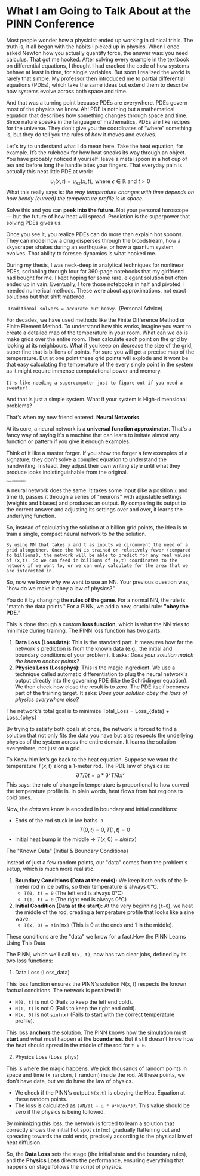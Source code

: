 # What I am Going to Talk About at the PINN Conference

Most people wonder how a physicist ended up working in clinical trials. The truth is, it all began with the habits I picked up in physics. When I once asked Newton how you actually quantify force, the answer was: you need calculus. That got me hooked. After solving every example in the textbook on differential equations, I thought I had cracked the code of how systems behave at least in time, for single variables. But soon I realized the world is rarely that simple. My professor then introduced me to partial differential equations (PDEs), which take the same ideas but extend them to describe how systems evolve across both space and time.

And that was a turning point because PDEs are everywhere. PDEs govern most of the physics we know. Ah! PDE is nothing but a mathematical equation that describes how something changes through space and time. Since nature speaks in the language of mathematics, PDEs are like recipes for the universe. They don’t give you the coordinates of “where” something is, but they do tell you the rules of *how* it moves and evolves.

Let's try to understand what I do mean here. Take the heat equation, for example. It’s the rulebook for how heat sneaks its way through an object. You have probably noticed it yourself: leave a metal spoon in a hot cup of tea and before long the handle bites your fingers. That everyday pain is actually this neat little PDE at work:
$$
u_t(x,t)=u_{xx}(x,t), \text{ where $\epsilon\in\mathbb{R}$ and $t>0$}
$$
What this really says is: *the way temperature changes with time depends on how bendy (curved) the temperature profile is in space.*

Solve this and you can **peek into the future**. Not your personal horoscope — but the future of how heat will spread. Prediction is the superpower that solving PDEs gives us.

Once you see it, you realize PDEs can do more than explain hot spoons. They can model how a drug disperses through the bloodstream, how a skyscraper shakes during an earthquake, or how a quantum system evolves. That ability to foresee dynamics is what hooked me.

During my thesis, I was neck-deep in analytical techniques for nonlinear PDEs, scribbling through four fat 360-page notebooks that my girlfriend had bought for me. I kept hoping for some rare, elegant solution but often ended up in vain. Eventually, I tore those notebooks in half and pivoted, I needed numerical methods. These were about approximations, not exact solutions  but that shift mattered.

​					``Traditional solvers = accurate but heavy.`` (Personal Advice)

For decades, we have used methods like the Finite Difference Method or Finite Element Method. To understand how this works, imagine you want to create a detailed map of the temperature in your room. What can we do is make grids over the entire room. Then calculate each point on the grid by looking at its neighbours. What if you keep on decrease the size of the grid, super fine that is billions of points. For sure you will get a precise map of the temperature. But at one point these grid points will explode and it wont be that easy calculating the temperature of the every single point in the system as it might require immense computational power and memory. 

​	``It's like needing a supercomputer just to figure out if you need a sweater! ``

And that is just a simple system. What if your system is High-dimensional problems? 

That’s when my new friend entered: **Neural Networks**.

At its core, a neural network is a **universal function approximator**. That's a fancy way of saying it's a machine that can learn to imitate almost any function or pattern if you give it enough examples.

Think of it like a master forger. If you show the forger a few examples of a signature, they don't solve a complex equation to understand the handwriting. Instead, they adjust their own writing style until what they produce looks indistinguishable from the original.

<img src="/Users/tamilarasan/Library/Application Support/typora-user-images/image-20250824002959912.png" alt="image-20250824002959912" style="zoom:25%;" />

A neural network does the same. It takes some input (like a position `x` and time `t`), passes it through a series of "neurons" with adjustable settings (weights and biases) and produces an output. By comparing its output to the correct answer and adjusting its settings over and over, it learns the underlying function.

So, instead of calculating the solution at a billion grid points, the idea is to train a single, compact neural network to *be* the solution.

``By using NN that takes x and t as inputs we circumvent the need of a grid altogether. Once the NN is trained on relatively fewer (compared to billions), the network will be able to predict for any real values of (x,t). So we can feed in billions of (x,t) coordinates to the network if we want to, or we can only calculate for the area that we are interested in.``

So, now we know *why* we want to use an NN. Your previous question was, "how do we make it obey a law of physics?"

You do it by changing the **rules of the game**. For a normal NN, the rule is "match the data points." For a PINN, we add a new, crucial rule: **"obey the PDE."**

This is done through a custom **loss function**, which is what the NN tries to minimize during training. The PINN loss function has two parts:

1. **Data Loss (Lossdata):** This is the standard part. It measures how far the network's prediction is from the known data (e.g., the initial and boundary conditions of your problem). It asks: *Does your solution match the known anchor points?*
2. **Physics Loss (Lossphys):** This is the magic ingredient. We use a technique called automatic differentiation to plug the neural network's output directly into the governing PDE (like the Schrödinger equation). We then check how close the result is to zero. The PDE itself becomes part of the training target. It asks: *Does your solution obey the laws of physics everywhere else?*

The network's total goal is to minimize Total_Loss = Loss_{data} + Loss_{phys}

By trying to satisfy both goals at once, the network is forced to find a solution that not only fits the data you have but also respects the underlying physics of the system across the entire domain. It learns the solution everywhere, not just on a grid.

To Know him let’s go back to the heat equation. Suppose we want the temperature $T(x, t)$ along a 1-meter rod. The PDE law of physics is:
$$
∂T/∂t = α * ∂²T/∂x²
$$
This says: the rate of change in temperature is proportional to how curved the temperature profile is. In plain words, heat flows from hot regions to cold ones.

Now, the *data* we know is encoded in boundary and initial conditions:

- Ends of the rod stuck in ice baths → $$T(0,t)=0,  T(1,t)=0$$
- Initial heat bump in the middle → $T(x,0)=sin(πx)$

The "Known Data" (Initial & Boundary Conditions)

Instead of just a few random points, our "data" comes from the problem's setup, which is much more realistic.

1. **Boundary Conditions (Data at the ends):** We keep both ends of the 1-meter rod in ice baths, so their temperature is always 0°C.
   - `T(0, t) = 0` (The left end is always 0°C)
   - `T(1, t) = 0` (The right end is always 0°C)
2. **Initial Condition (Data at the start):** At the very beginning (`t=0`), we heat the middle of the rod, creating a temperature profile that looks like a sine wave:
   - `T(x, 0) = sin(πx)` (This is 0 at the ends and 1 in the middle).

These conditions are the "data" we know for a fact.How the PINN Learns Using This Data

The PINN, which we'll call `N(x, t)`, now has two clear jobs, defined by its two loss functions:

1. Data Loss (Loss_data)

This loss function ensures the PINN's solution N(x, t) respects the known factual conditions. The network is penalized if:

- `N(0, t)` is not 0 (Fails to keep the left end cold).
- `N(1, t)` is not 0 (Fails to keep the right end cold).
- `N(x, 0)` is not `sin(πx)` (Fails to start with the correct temperature profile).

This loss **anchors** the solution. The PINN knows how the simulation must **start** and what must happen at the **boundaries**. But it still doesn't know how the heat should spread in the middle of the rod for `t > 0`.

2. Physics Loss (Loss_phys)

This is where the magic happens. We pick thousands of random points in space and time (x_random, t_random) inside the rod. At these points, we don't have data, but we do have the law of physics.

- We check if the PINN's output `N(x,t)` is obeying the Heat Equation at these random points.
- The loss is calculated as `(∂N/∂t - α * ∂²N/∂x²)²`. This value should be zero if the physics is being followed.

By minimizing this loss, the network is forced to learn a solution that correctly shows the initial hot spot `sin(πx)` gradually flattening out and spreading towards the cold ends, precisely according to the physical law of heat diffusion.

So, the **Data Loss** sets the stage (the initial state and the boundary rules), and the **Physics Loss** directs the performance, ensuring everything that happens on stage follows the script of physics.



​	

